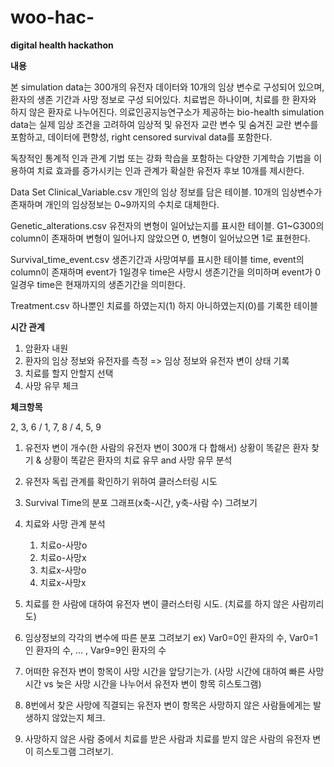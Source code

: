 # woo-hac-

**digital health hackathon**


**내용**

본 simulation data는 300개의 유전자 데이터와 10개의 임상 변수로 구성되어 있으며, 환자의 생존 기간과 사망 정보로 구성 되어있다.
치료법은 하나이며, 치료를 한 환자와 하지 않은 환자로 나누어진다.
의료인공지능연구소가 제공하는 bio-health simulation data는 실제 임상 조건을 고려하여
임상적 및 유전자 교란 변수 및 숨겨진 교란 변수를 포함하고, 데이터에 편향성, right censored survival data를 포함한다.

독창적인 통계적 인과 관계 기법 또는 강화 학습을 포함하는 다양한 기계학습 기법을 이용하여
치료 효과를 증가시키는 인과 관계가 확실한 유전자 후보 10개를 제시한다.

Data Set
Clinical_Variable.csv
개인의 임상 정보를 담은 테이블. 10개의 임상변수가 존재하며
개인의 임상정보는 0~9까지의 수치로 대체한다.

Genetic_alterations.csv
유전자의 변형이 일어났는지를 표시한 테이블.
G1~G300의 column이 존재하며 변형이 일어나지 않았으면 0, 변형이 일어났으면 1로 표현한다. 

Survival_time_event.csv
생존기간과 사망여부를 표시한 테이블
time, event의 column이 존재하며
event가 1일경우 time은 사망시 생존기간을 의미하며
event가 0일경우 time은 현재까지의 생존기간을 의미한다.

Treatment.csv
하나뿐인 치료를 하였는지(1) 하지 아니하였는지(0)를 기록한 테이블

**시간 관계**
1. 암환자 내원
2. 환자의 임상 정보와 유전자를 측정
    => 임상 정보와 유전자 변이 상태 기록
3. 치료를 할지 안할지 선택
4. 사망 유무 체크

**체크항목**

2, 3, 6 / 1, 7, 8 / 4, 5, 9

1. 유전자 변이 개수(한 사람의 유전자 변이 300개 다 합해서) 상황이 똑같은 환자 찾기 & 상황이 똑같은 환자의 치료 유무 and 사망 유무 분석

2. 유전자 독립 관계를 확인하기 위하여 클러스터링 시도

3. Survival Time의 분포 그래프(x축-시간, y축-사람 수) 그려보기

4. 치료와 사망 관계 분석
	1) 치료o-사망o
	2) 치료o-사망x
	3) 치료x-사망o
	4) 치료x-사망x

5. 치료를 한 사람에 대하여 유전자 변이 클러스터링 시도. (치료를 하지 않은 사람끼리도)

6. 임상정보의 각각의 변수에 따른 분포 그려보기
	ex) Var0=0인 환자의 수, Var0=1인 환자의 수, ... , Var9=9인 환자의 수

7. 어떠한 유전자 변이 항목이 사망 시간을 앞당기는가. (사망 시간에 대하여 빠른 사망 시간 vs 늦은 사망 시간을 나누어서 유전자 변이 항목 히스토그램)

8. 8번에서 찾은 사망에 직결되는 유전자 변이 항목은 사망하지 않은 사람들에게는 발생하지 않았는지 체크.

9. 사망하지 않은 사람 중에서 치료를 받은 사람과 치료를 받지 않은 사람의 유전자 변이 히스토그램 그려보기.
